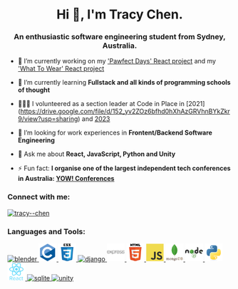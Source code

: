 <h1 align="center">Hi 👋, I'm Tracy Chen.</h1>
<h3 align="center">An enthusiastic software engineering student from Sydney, Australia.</h3>

- 🔭 I’m currently working on my ['Pawfect Days' React project](https://github.com/tracy200e/pawfect_days) and my ['What To Wear' React project](https://github.com/tracy200e/se_project_react)

- 🌱 I’m currently learning **Fullstack and all kinds of programming schools of thought**

- 👩🏻‍🏫 I volunteered as a section leader at Code in Place in [2021] (https://drive.google.com/file/d/152_yv2ZOz6bfhd0hXhAzGRVhnBYkZkr9/view?usp=sharing) and [2023](https://digitalcredential.stanford.edu/check/4F3F510AF229C1B127860B51C8CC2B32026F9E1681C753A6D3639C6EB59A94D0WXlNZlp0UHQ3MXNIU2lFUWN6KzJUUkQxQ1ptWU5mMzR6UWJvTUlFOHNYSmk2alRp)

- 🤝 I’m looking for work experiences in **Frontent/Backend Software Engineering**

- 💬 Ask me about **React, JavaScript, Python and Unity**

- ⚡ Fun fact: **I organise one of the largest independent tech conferences in Australia: [YOW! Conferences](https://yowcon.com/)**

<h3 align="left">Connect with me:</h3>
<p align="left">
<a href="https://linkedin.com/in/tracy--chen" target="blank"><img align="center" src="https://raw.githubusercontent.com/rahuldkjain/github-profile-readme-generator/master/src/images/icons/Social/linked-in-alt.svg" alt="tracy--chen" height="30" width="40" /></a>
</p>

<h3 align="left">Languages and Tools:</h3>
<p align="left"> <a href="https://www.blender.org/" target="_blank" rel="noreferrer"> <img src="https://download.blender.org/branding/community/blender_community_badge_white.svg" alt="blender" width="40" height="40"/> </a> <a href="https://www.cprogramming.com/" target="_blank" rel="noreferrer"> <img src="https://raw.githubusercontent.com/devicons/devicon/master/icons/c/c-original.svg" alt="c" width="40" height="40"/> </a> <a href="https://www.w3schools.com/css/" target="_blank" rel="noreferrer"> <img src="https://raw.githubusercontent.com/devicons/devicon/master/icons/css3/css3-original-wordmark.svg" alt="css3" width="40" height="40"/> </a> <a href="https://www.djangoproject.com/" target="_blank" rel="noreferrer"> <img src="https://cdn.worldvectorlogo.com/logos/django.svg" alt="django" width="40" height="40"/> </a> <a href="https://expressjs.com" target="_blank" rel="noreferrer"> <img src="https://raw.githubusercontent.com/devicons/devicon/master/icons/express/express-original-wordmark.svg" alt="express" width="40" height="40"/> </a> <a href="https://www.w3.org/html/" target="_blank" rel="noreferrer"> <img src="https://raw.githubusercontent.com/devicons/devicon/master/icons/html5/html5-original-wordmark.svg" alt="html5" width="40" height="40"/> </a> <a href="https://developer.mozilla.org/en-US/docs/Web/JavaScript" target="_blank" rel="noreferrer"> <img src="https://raw.githubusercontent.com/devicons/devicon/master/icons/javascript/javascript-original.svg" alt="javascript" width="40" height="40"/> </a> <a href="https://www.mongodb.com/" target="_blank" rel="noreferrer"> <img src="https://raw.githubusercontent.com/devicons/devicon/master/icons/mongodb/mongodb-original-wordmark.svg" alt="mongodb" width="40" height="40"/> </a> <a href="https://nodejs.org" target="_blank" rel="noreferrer"> <img src="https://raw.githubusercontent.com/devicons/devicon/master/icons/nodejs/nodejs-original-wordmark.svg" alt="nodejs" width="40" height="40"/> </a> <a href="https://www.python.org" target="_blank" rel="noreferrer"> <img src="https://raw.githubusercontent.com/devicons/devicon/master/icons/python/python-original.svg" alt="python" width="40" height="40"/> </a> <a href="https://reactjs.org/" target="_blank" rel="noreferrer"> <img src="https://raw.githubusercontent.com/devicons/devicon/master/icons/react/react-original-wordmark.svg" alt="react" width="40" height="40"/> </a> <a href="https://www.sqlite.org/" target="_blank" rel="noreferrer"> <img src="https://www.vectorlogo.zone/logos/sqlite/sqlite-icon.svg" alt="sqlite" width="40" height="40"/> </a> <a href="https://unity.com/" target="_blank" rel="noreferrer"> <img src="https://www.vectorlogo.zone/logos/unity3d/unity3d-icon.svg" alt="unity" width="40" height="40"/> </a> </p>
